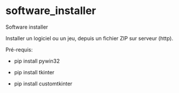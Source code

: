 # software_installer
<p>Software installer</p>
<p>Installer un logiciel ou un jeu, depuis un fichier ZIP sur serveur (http).</p>

Pré-requis:

- pip install pywin32
  
- pip install tkinter
  
- pip install customtkinter
